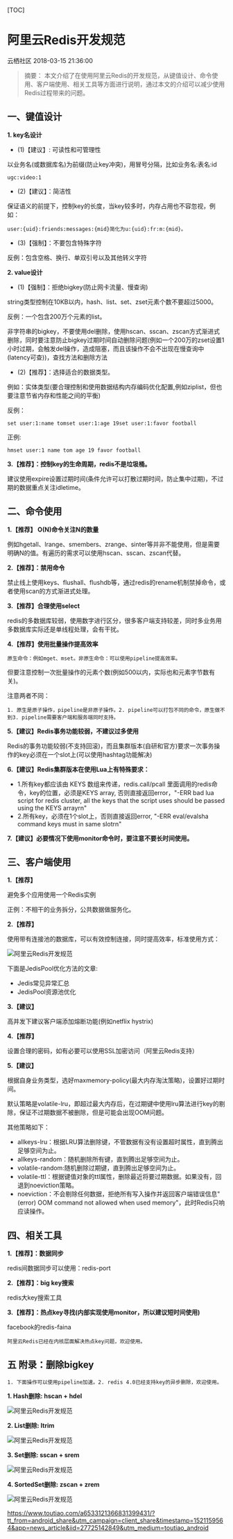 [TOC]



# 阿里云Redis开发规范

云栖社区 2018-03-15 21:36:00

> 摘要： 本文介绍了在使用阿里云Redis的开发规范，从键值设计、命令使用、客户端使用、相关工具等方面进行说明，通过本文的介绍可以减少使用Redis过程带来的问题。

## **一、键值设计**

**1. key名设计**

- (1)【建议】: 可读性和可管理性

以业务名(或数据库名)为前缀(防止key冲突)，用冒号分隔，比如业务名:表名:id

```
ugc:video:1
```

- (2)【建议】：简洁性

保证语义的前提下，控制key的长度，当key较多时，内存占用也不容忽视，例如：

```
user:{uid}:friends:messages:{mid}简化为u:{uid}:fr:m:{mid}。
```

- (3)【强制】：不要包含特殊字符

反例：包含空格、换行、单双引号以及其他转义字符

**2. value设计**

- (1)【强制】：拒绝bigkey(防止网卡流量、慢查询)

string类型控制在10KB以内，hash、list、set、zset元素个数不要超过5000。

反例：一个包含200万个元素的list。

非字符串的bigkey，不要使用del删除，使用hscan、sscan、zscan方式渐进式删除，同时要注意防止bigkey过期时间自动删除问题(例如一个200万的zset设置1小时过期，会触发del操作，造成阻塞，而且该操作不会不出现在慢查询中(latency可查))，查找方法和删除方法

- (2)【推荐】：选择适合的数据类型。

例如：实体类型(要合理控制和使用数据结构内存编码优化配置,例如ziplist，但也要注意节省内存和性能之间的平衡)

反例：

```
set user:1:name tomset user:1:age 19set user:1:favor football
```

正例:

```
hmset user:1 name tom age 19 favor football
```

**3.【推荐】：控制key的生命周期，redis不是垃圾桶。**

建议使用expire设置过期时间(条件允许可以打散过期时间，防止集中过期)，不过期的数据重点关注idletime。

## 二、命令使用

**1.【推荐】 O(N)命令关注N的数量**

例如hgetall、lrange、smembers、zrange、sinter等并非不能使用，但是需要明确N的值。有遍历的需求可以使用hscan、sscan、zscan代替。

**2.【推荐】：禁用命令**

禁止线上使用keys、flushall、flushdb等，通过redis的rename机制禁掉命令，或者使用scan的方式渐进式处理。

**3.【推荐】合理使用select**

redis的多数据库较弱，使用数字进行区分，很多客户端支持较差，同时多业务用多数据库实际还是单线程处理，会有干扰。

**4.【推荐】使用批量操作提高效率**

```
原生命令：例如mget、mset。非原生命令：可以使用pipeline提高效率。
```

但要注意控制一次批量操作的元素个数(例如500以内，实际也和元素字节数有关)。

注意两者不同：

```
1. 原生是原子操作，pipeline是非原子操作。2. pipeline可以打包不同的命令，原生做不到3. pipeline需要客户端和服务端同时支持。
```

**5.【建议】Redis事务功能较弱，不建议过多使用**

Redis的事务功能较弱(不支持回滚)，而且集群版本(自研和官方)要求一次事务操作的key必须在一个slot上(可以使用hashtag功能解决)

**6.【建议】Redis集群版本在使用Lua上有特殊要求：**

- 1.所有key都应该由 KEYS 数组来传递，redis.call/pcall 里面调用的redis命令，key的位置，必须是KEYS array, 否则直接返回error，"-ERR bad lua script for redis cluster, all the keys that the script uses should be passed using the KEYS arrayrn"
- 2.所有key，必须在1个slot上，否则直接返回error, "-ERR eval/evalsha command keys must in same slotrn"

**7.【建议】必要情况下使用monitor命令时，要注意不要长时间使用。**

## 三、客户端使用

**1.【推荐】**

避免多个应用使用一个Redis实例

正例：不相干的业务拆分，公共数据做服务化。

**2.【推荐】**

使用带有连接池的数据库，可以有效控制连接，同时提高效率，标准使用方式：

![阿里云Redis开发规范](image-201803171210/1521110558427ba37613376.jpeg)

下面是JedisPool优化方法的文章:

- Jedis常见异常汇总
- JedisPool资源池优化

**3.【建议】**

高并发下建议客户端添加熔断功能(例如netflix hystrix)

**4.【推荐】**

设置合理的密码，如有必要可以使用SSL加密访问（阿里云Redis支持）

**5.【建议】**

根据自身业务类型，选好maxmemory-policy(最大内存淘汰策略)，设置好过期时间。

默认策略是volatile-lru，即超过最大内存后，在过期键中使用lru算法进行key的剔除，保证不过期数据不被删除，但是可能会出现OOM问题。

其他策略如下：

- allkeys-lru：根据LRU算法删除键，不管数据有没有设置超时属性，直到腾出足够空间为止。
- allkeys-random：随机删除所有键，直到腾出足够空间为止。
- volatile-random:随机删除过期键，直到腾出足够空间为止。
- volatile-ttl：根据键值对象的ttl属性，删除最近将要过期数据。如果没有，回退到noeviction策略。
- noeviction：不会剔除任何数据，拒绝所有写入操作并返回客户端错误信息"(error) OOM command not allowed when used memory"，此时Redis只响应读操作。

## 四、相关工具

**1.【推荐】：数据同步**

redis间数据同步可以使用：redis-port

**2.【推荐】：big key搜索**

redis大key搜索工具

**3.【推荐】：热点key寻找(内部实现使用monitor，所以建议短时间使用)**

facebook的redis-faina

```
阿里云Redis已经在内核层面解决热点key问题，欢迎使用。
```

## 五 附录：删除bigkey

```
1. 下面操作可以使用pipeline加速。2. redis 4.0已经支持key的异步删除，欢迎使用。
```

**1. Hash删除: hscan + hdel**

![阿里云Redis开发规范](image-201803171210/1521111706457fb6e3a7034.jpeg)

**2. List删除: ltrim**

![阿里云Redis开发规范](image-201803171210/15211106229368130342e90.jpeg)

**3. Set删除: sscan + srem**

![阿里云Redis开发规范](image-201803171210/152111064938529d03cfd29.jpeg)

**4. SortedSet删除: zscan + zrem**

![阿里云Redis开发规范](image-201803171210/1521110668999922d083819.jpeg)

 

https://www.toutiao.com/a6533121366831399431/?tt_from=android_share&utm_campaign=client_share&timestamp=1521159564&app=news_article&iid=27725142849&utm_medium=toutiao_android